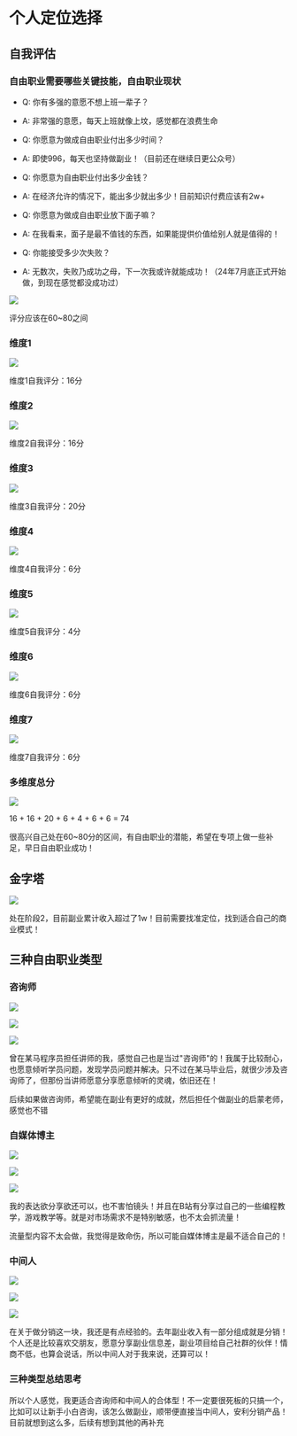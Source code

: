 # 个人定位选择

## 自我评估

### 自由职业需要哪些关键技能，自由职业现状

- Q: 你有多强的意愿不想上班一辈子？
- A: 非常强的意愿，每天上班就像上坟，感觉都在浪费生命

- Q: 你愿意为做成自由职业付出多少时间？
- A: 即使996，每天也坚持做副业！（目前还在继续日更公众号）

- Q: 你愿意为自由职业付出多少金钱？
- A: 在经济允许的情况下，能出多少就出多少！目前知识付费应该有2w+

- Q: 你愿意为做成自由职业放下面子嘛？
- A: 在我看来，面子是最不值钱的东西，如果能提供价值给别人就是值得的！

- Q: 你能接受多少次失败？
- A: 无数次，失败乃成功之母，下一次我或许就能成功！（24年7月底正式开始做，到现在感觉都没成功过）

![](./images/00.png)

评分应该在60~80之间

### 维度1

![](./images/01.png)

维度1自我评分：16分

### 维度2

![](./images/02.png)

维度2自我评分：16分

### 维度3

![](./images/03.png)

维度3自我评分：20分

### 维度4

![](./images/04.png)

维度4自我评分：6分

### 维度5

![](./images/05.png)

维度5自我评分：4分

### 维度6

![](./images/06.png)

维度6自我评分：6分

### 维度7

![](./images/07.png)

维度7自我评分：6分

### 多维度总分

![](./images/08.png)

16 + 16 + 20 + 6 + 4 + 6 + 6 = 74

很高兴自己处在60~80分的区间，有自由职业的潜能，希望在专项上做一些补足，早日自由职业成功！

## 金字塔

![](./images/09.png)

处在阶段2，目前副业累计收入超过了1w！目前需要找准定位，找到适合自己的商业模式！

## 三种自由职业类型

### 咨询师

![](./images/10.png)

![](./images/11.png)

![](./images/12.png)

曾在某马程序员担任讲师的我，感觉自己也是当过"咨询师"的！我属于比较耐心，也愿意倾听学员问题，发现学员问题并解决。只不过在某马毕业后，就很少涉及咨询师了，但那份当讲师愿意分享愿意倾听的灵魂，依旧还在！

后续如果做咨询师，希望能在副业有更好的成就，然后担任个做副业的启蒙老师，感觉也不错

### 自媒体博主

![](./images/13.png)

![](./images/14.png)

![](./images/15.png)

我的表达欲分享欲还可以，也不害怕镜头！并且在B站有分享过自己的一些编程教学，游戏教学等。就是对市场需求不是特别敏感，也不太会抓流量！

流量型内容不太会做，我觉得是致命伤，所以可能自媒体博主是最不适合自己的！

### 中间人

![](./images/16.png)

![](./images/17.png)

![](./images/18.png)

在关于做分销这一块，我还是有点经验的。去年副业收入有一部分组成就是分销！个人还是比较喜欢交朋友，愿意分享副业信息差，副业项目给自己社群的伙伴！情商不低，也算会说话，所以中间人对于我来说，还算可以！

### 三种类型总结思考

所以个人感觉，我更适合咨询师和中间人的合体型！不一定要很死板的只搞一个，比如可以让新手小白咨询，该怎么做副业，顺带便直接当中间人，安利分销产品！目前就想到这么多，后续有想到其他的再补充



